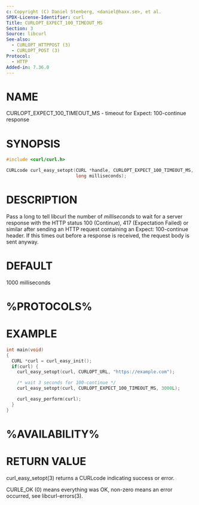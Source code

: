 ```yaml
---
c: Copyright (C) Daniel Stenberg, <daniel@haxx.se>, et al.
SPDX-License-Identifier: curl
Title: CURLOPT_EXPECT_100_TIMEOUT_MS
Section: 3
Source: libcurl
See-also:
  - CURLOPT_HTTPPOST (3)
  - CURLOPT_POST (3)
Protocol:
  - HTTP
Added-in: 7.36.0
---
```


# NAME

CURLOPT_EXPECT_100_TIMEOUT_MS - timeout for Expect: 100-continue response

# SYNOPSIS

~~~c
#include <curl/curl.h>

CURLcode curl_easy_setopt(CURL *handle, CURLOPT_EXPECT_100_TIMEOUT_MS,
                          long milliseconds);
~~~

# DESCRIPTION

Pass a long to tell libcurl the number of *milliseconds* to wait for a
server response with the HTTP status 100 (Continue), 417 (Expectation Failed)
or similar after sending an HTTP request containing an Expect: 100-continue
header. If this times out before a response is received, the request body is
sent anyway.

# DEFAULT

1000 milliseconds

# %PROTOCOLS%

# EXAMPLE

~~~c
int main(void)
{
  CURL *curl = curl_easy_init();
  if(curl) {
    curl_easy_setopt(curl, CURLOPT_URL, "https://example.com");

    /* wait 3 seconds for 100-continue */
    curl_easy_setopt(curl, CURLOPT_EXPECT_100_TIMEOUT_MS, 3000L);

    curl_easy_perform(curl);
  }
}
~~~

# %AVAILABILITY%

# RETURN VALUE

curl_easy_setopt(3) returns a CURLcode indicating success or error.

CURLE_OK (0) means everything was OK, non-zero means an error occurred, see
libcurl-errors(3).
